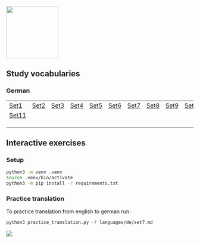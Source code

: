 <img src="https://github.com/user-attachments/assets/8a4c8e49-12f2-4256-90de-e115be2fa490" width="140" />  

## Study vocabularies  
### German  

|          |          |          |          |          |          |          |          |          |          |
|----------|----------|----------|----------|----------|----------|----------|----------|----------|----------|
| [Set1](https://github.com/mostafa-asg/tooti/blob/main/languages/de/set1.md)   |[Set2](https://github.com/mostafa-asg/tooti/blob/main/languages/de/set2.md)      |  [Set3](https://github.com/mostafa-asg/tooti/blob/main/languages/de/set3.md)    |  [Set4](https://github.com/mostafa-asg/tooti/blob/main/languages/de/set4.md)    |  [Set5](https://github.com/mostafa-asg/tooti/blob/main/languages/de/set5.md)    |  [Set6](https://github.com/mostafa-asg/tooti/blob/main/languages/de/set6.md)    |  [Set7](https://github.com/mostafa-asg/tooti/blob/main/languages/de/set7.md)    |  [Set8](https://github.com/mostafa-asg/tooti/blob/main/languages/de/set8.md)   | [Set9](https://github.com/mostafa-asg/tooti/blob/main/languages/de/set9.md)     |  [Set10](https://github.com/mostafa-asg/tooti/blob/main/languages/de/set10.md)    |
|  [Set11](https://github.com/mostafa-asg/tooti/blob/main/languages/de/set11.md)   |      |      |      |      |      |      |      |      |      |
|     |      |      |      |      |      |      |      |      |      |
|     |      |      |      |      |      |      |      |      |      |
|     |      |      |      |      |      |      |      |      |      |

## Interactive exercises
### Setup
```Bash
python3 -m venv .venv
source .venv/bin/activate
python3 -m pip install -r requirements.txt
```
### Practice translation
To practice translation from english to german run:
```Bash
python3 practice_translation.py -f languages/de/set7.md
```
<img src="https://github.com/user-attachments/assets/dbe2d8c2-722b-43ca-bae3-5843104f5463" />

